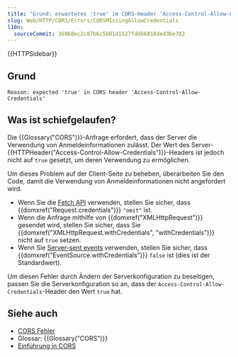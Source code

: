 ```yaml
---
title: "Grund: erwartetes 'true' im CORS-Header 'Access-Control-Allow-Credentials'"
slug: Web/HTTP/CORS/Errors/CORSMIssingAllowCredentials
l10n:
  sourceCommit: 369b8ec2c87b6c5b01d1527fddb6810ded3be782
---
```


{{HTTPSidebar}}

## Grund

```plain
Reason: expected 'true' in CORS header 'Access-Control-Allow-Credentials'
```

## Was ist schiefgelaufen?

Die {{Glossary("CORS")}}-Anfrage erfordert, dass der Server die Verwendung von Anmeldeinformationen zulässt. Der Wert des Server-{{HTTPHeader("Access-Control-Allow-Credentials")}}-Headers ist jedoch nicht auf `true` gesetzt, um deren Verwendung zu ermöglichen.

Um dieses Problem auf der Client-Seite zu beheben, überarbeiten Sie den Code, damit die Verwendung von Anmeldeinformationen nicht angefordert wird.

- Wenn Sie die [Fetch API](/de/docs/Web/API/Fetch_API) verwenden, stellen Sie sicher, dass {{domxref("Request.credentials")}} `"omit"` ist.
- Wenn die Anfrage mithilfe von {{domxref("XMLHttpRequest")}} gesendet wird, stellen Sie sicher, dass Sie {{domxref("XMLHttpRequest.withCredentials", "withCredentials")}} nicht auf `true` setzen.
- Wenn Sie [Server-sent events](/de/docs/Web/API/Server-sent_events) verwenden, stellen Sie sicher, dass {{domxref("EventSource.withCredentials")}} `false` ist (dies ist der Standardwert).

Um diesen Fehler durch Ändern der Serverkonfiguration zu beseitigen, passen Sie die Serverkonfiguration so an, dass der `Access-Control-Allow-Credentials`-Header den Wert `true` hat.

## Siehe auch

- [CORS Fehler](/de/docs/Web/HTTP/CORS/Errors)
- Glossar: {{Glossary("CORS")}}
- [Einführung in CORS](/de/docs/Web/HTTP/CORS)
